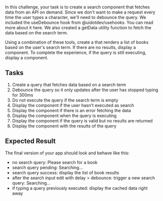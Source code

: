 In this challenge, your task is to create a search component that fetches data from an API on demand. Since we don't want to make a request every time the user types a character, we'll need to debounce the query. We included the useDebounce hook from @uidotdev/usehooks. You can read more about it here. We also created a getData utility function to fetch the data based on the search term.

Using a combination of these tools, create a <BookSearch /> that renders a list of books based on the user's search term. If there are no results, display a <NoResults /> component. To complete the experience, if the query is still executing, display a <Loader /> component.

## Tasks

1. Create a query that fetches data based on a search term
2. Debounce the query so it only updates after the user has stopped typing for 300ms
3. Do not execute the query if the search term is empty
4. Display the <HasNotSearched /> component if the user hasn't executed as search
5. Display the <ErrorMessage /> component if there is an error fetching the data
6. Display the <Searching /> component when the query is executing
7. Display the <NoResults /> component if the query is valid but no results are returned
8. Display the <ResultList /> component with the results of the query

## Expected Result

The final version of your app should look and behave like this:

- no search query: Please search for a book
- search query pending: Searching...
- search query success: display the list of book results
- after the search input edit with delay > debounce: trigger a new search query: Searching...
- if typing a query previously executed: display the cached data right away
